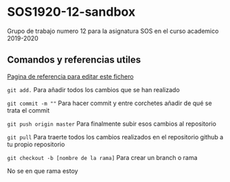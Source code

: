 # SOS1920-12-sandbox
Grupo de trabajo numero 12 para la asignatura SOS en el curso academico 2019-2020

## Comandos y referencias utiles

[Pagina de referencia para editar este fichero](https://guides.github.com/features/mastering-markdown/)


`git add.` Para añadir todos los cambios que se han realizado

`git commit -m ""` Para hacer commit y entre corchetes añadir de qué se trata el commit

`git push origin master` Para finalmente subir esos cambios al repositorio

`git pull` Para traerte todos los cambios realizados en el repositorio github a tu propio repositorio

`git checkout -b [nombre de la rama]` Para crear un branch o rama 

No se en que rama estoy